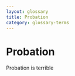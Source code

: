 ```yaml
---
layout: glossary
title: Probation
category: glossary-terms
---
```


# Probation

Probation is terrible
